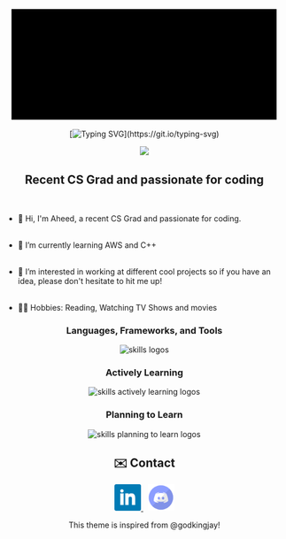 <div align="center">
<img src="./assets/coding.gif" alt="Banner" width="480"/>
    
[![Typing SVG](https://readme-typing-svg.demolab.com?font=Fira+Code&size=19&pause=1000&random=false&width=435&lines=%F0%9F%91%8B+I'm+Aheed+and+welcome+to+my+GitHub!)](https://git.io/typing-svg)

[//]: # (<div align="center">)

[//]: # (  <p><b>Profile Views</b></p>)

[//]: # (  <img src="https://profile-counter.glitch.me/aheedshah/count.svg" alt="Profile Views" />)

[//]: # (</div>)

![](https://komarev.com/ghpvc/?username=aheedshah&style=flat-square)

</div>

<h2 align="center">Recent CS Grad and passionate for coding</h2><br>

-   👋 Hi, I'm Aheed, a recent CS Grad and passionate for coding. <br><br>

-   🌳 I’m currently learning AWS and C++ <br><br>

-   👀 I’m interested in working at different cool projects so if you have an idea, please don't hesitate to hit me up! <br><br>

-   💆‍♂️ Hobbies: Reading, Watching TV Shows and movies <br>

<div align="center">
    <h3> <strong> Languages, Frameworks, and Tools </strong></h3>
    <img src="https://skillicons.dev/icons?i=git,github,githubactions,nodejs,html,css,express,sass,tailwind,js,ts,react,java,py,firebase,mongodb,mysql,postman,gitlab,idea,mysql,vscode" alt="skills logos" />
    <br>
    <h3> <strong> Actively Learning </strong></h3>
    <img src="https://skillicons.dev/icons?i=cpp,aws" alt="skills actively learning logos">
    <br>
    <h3> <strong> Planning to Learn </strong></h3>
    <img src="https://skillicons.dev/icons?i=docker,graphql,kubernetes" alt="skills planning to learn logos">
</div>

<div align="center">
  <h2 align="center">✉️ Contact</h2>
  <a href="https://www.linkedin.com/in/jarriangojar/" target="_blank">
    <img src="./assets/linkedin.png" width="48px" alt="LinkedIn"/>
  </a>
  &nbsp
  <a href="https://discord.com/users/385102038087892992" target="_blank">
    <img src="./assets/discord.png" width="48px" alt="Discord"/>
  </a>
</div>

<p align="center">This theme is inspired from @godkingjay!</p>